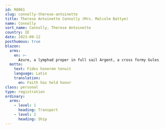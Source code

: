 ```yaml
---
id: R0061
slug: connolly-therese-antoinette
title: Therese Antoinette Connolly (Mrs. Malcolm Battye)
name: Connolly
sort_name: Connolly, Therese Antoinette
country: IE
date: 2023-09-12
posthumous: true
blazon:
  arms:
    en: >-
      Azure, a lymphad proper in full sail Argent, a cross formy Gules, its flags and pennon flying of the Last, upon a base barry wavy of five alternating of the Second and of the First, and in chief dexter a mullet Or.
  motto:
    text: Fides honorem tenuit
    language: Latin
    translation:
      en: Faith has held honor
class: personal
type: registration
ordinary:
  arms:
    - level: 1
      heading: Transport
    - level: 2
      heading: Ship
---
```

